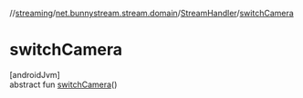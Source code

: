 //[streaming](../../../index.md)/[net.bunnystream.stream.domain](../index.md)/[StreamHandler](index.md)/[switchCamera](switch-camera.md)

# switchCamera

[androidJvm]\
abstract fun [switchCamera](switch-camera.md)()
